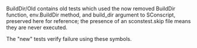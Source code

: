 BuildDir/Old contains old tests which used the now removed BuildDir
function, env.BuildDir method, and build_dir argument to SConscript,
preserved here for reference; the presence of an sconstest.skip file
means they are never executed.

The "new" tests verify failure using these symbols.
